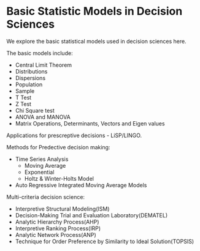 # Basic Statistic Models in Decision Sciences

We explore the basic statistical models used in decision sciences here.

The basic models include:

- Central Limit Theorem
- Distributions
- Dispersions
- Population
- Sample
- T Test
- Z Test
- Chi Square test
- ANOVA and MANOVA
- Matrix Operations, Determinants, Vectors and Eigen values

Applications for prescreptive decisions - LiSP/LINGO.

Methods for Predective decision making:

- Time Series Analysis
    - Moving Average
    - Exponential
    - Holtz & Winter-Holts Model
- Auto Regressive Integrated Moving Average Models

Multi-criteria decision science:

- Interpretive Structural Modeling(ISM)
- Decision-Making Trial and Evaluation Laboratory(DEMATEL)
- Analytic Hierarchy Process(AHP)
- Interpretive Ranking Process(IRP)
- Analytic Network Process(ANP)
- Technique for Order Preference by Similarity to Ideal Solution(TOPSIS)
